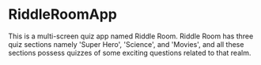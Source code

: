 # RiddleRoomApp

This is a multi-screen quiz app named Riddle Room. Riddle Room has three quiz sections namely 'Super Hero', 'Science', and 'Movies', and all these sections possess quizzes of some exciting questions related to that realm.



